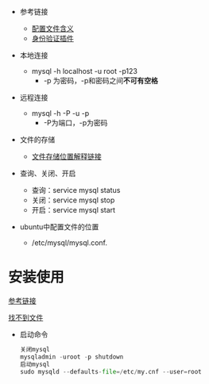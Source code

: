 - 参考链接
  - [配置文件含义](https://blog.csdn.net/u010520724/article/details/107456122?ops_request_misc=&request_id=&biz_id=102&utm_term=mysql%20%E9%85%8D%E7%BD%AE%E6%96%87%E4%BB%B6%E9%82%A3%E4%B9%88%E5%A4%9A%E6%98%AF%E5%93%AA%E4%B8%80%E4%B8%AA%EF%BC%9F&utm_medium=distribute.pc_search_result.none-task-blog-2~all~sobaiduweb~default-0-107456122.142^v10^control,157^v4^control&spm=1018.2226.3001.4187)
  - [身份验证插件](https://blog.csdn.net/SunZLong/article/details/103926902)
- 本地连接
  - mysql -h localhost -u root -p123 
    - -p 为密码，-p和密码之间**不可有空格**
- 远程连接
  - mysql -h -P -u -p
    - -P为端口，-p为密码
  
- 文件的存储
  - [文件存储位置解释链接](https://blog.csdn.net/weixin_43395911/article/details/122634903?ops_request_misc=&request_id=&biz_id=102&utm_term=mysql%20%E7%9A%84%E6%95%B0%E6%8D%AE%E5%AD%98%E5%9C%A8%E5%93%AA%E9%87%8C&utm_medium=distribute.pc_search_result.none-task-blog-2~all~sobaiduweb~default-1-122634903.142^v10^control,157^v4^control&spm=1018.2226.3001.4187)

- 查询、关闭、开启
  - 查询：service mysql status
  - 关闭：service mysql stop
  - 开启：service mysql start

- ubuntu中配置文件的位置
  - /etc/mysql/mysql.conf.



# 安装使用

[参考链接](https://blog.csdn.net/qq_37598011/article/details/93489404?ops_request_misc=%257B%2522request%255Fid%2522%253A%2522165339277516782395390001%2522%252C%2522scm%2522%253A%252220140713.130102334.pc%255Fall.%2522%257D&request_id=165339277516782395390001&biz_id=0&utm_medium=distribute.pc_search_result.none-task-blog-2~all~first_rank_ecpm_v1~hot_rank-1-93489404-null-null.142^v10^pc_search_result_control_group,157^v12^control&utm_term=linux+%E4%B8%8B%E5%AE%89%E8%A3%85mysql&spm=1018.2226.3001.4187)

[找不到文件](https://blog.csdn.net/weixin_34365635/article/details/93424083)

- 启动命令

  ```python
  关闭mysql 
  mysqladmin -uroot -p shutdown 
  启动mysql 
  sudo mysqld --defaults-file=/etc/my.cnf --user=root
  ```